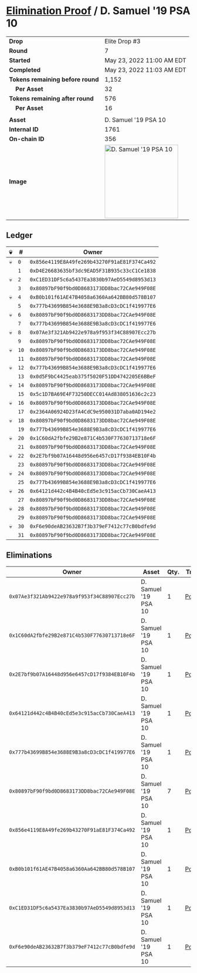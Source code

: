 # [Elimination Proof](./readme.md) / D. Samuel &#039;19 PSA 10

|||
|---|---|
| **Drop** | Elite Drop #3 |
| **Round** | 7 |
| **Started** | May 23, 2022 11:00 AM EDT |
| **Completed** | May 23, 2022 11:03 AM EDT |
| **Tokens remaining before round** | 1,152 |
| **&nbsp;&nbsp;&nbsp;&nbsp;Per Asset** | 32 |
| **Tokens remaining after round** | 576 |
| **&nbsp;&nbsp;&nbsp;&nbsp;Per Asset** | 16 |
| | |
| **Asset** | D. Samuel &#039;19 PSA 10 |
| **Internal ID** | 1761 |
| **On-chain ID** | 356 |
| **Image** | <img src="https://tcdn.blokpax.com/9648a5d9-185e-4da3-8e22-23b19d4fef77/2df77304b59b3d8a683b35209712f6bb1d0ba81c5587f092bcfde767b7088787.png" height="200" alt="D. Samuel &#039;19 PSA 10" /> |

## Ledger

| 💀 | # | Owner |
| --- | --- | --- |
| 💀 | `0` | `0x856e4119E8A49fe269b43270F91aE81F374Ca492` |
|  | `1` | `0xD4E26683635bf3dc9EAD5F31B935c33cC1Ce1838` |
| 💀 | `2` | `0xC1ED31DF5c6a5437Ea3830b97AeD5549d8953d13` |
|  | `3` | `0x80897bF90f9bd0D8683173DD8bac72CAe949F08E` |
| 💀 | `4` | `0xB0b101f61AE47B4058a6360Aa642BB80d578B107` |
|  | `5` | `0x777b43699B854e3688E9B3a8cD3cDC1f419977E6` |
| 💀 | `6` | `0x80897bF90f9bd0D8683173DD8bac72CAe949F08E` |
|  | `7` | `0x777b43699B854e3688E9B3a8cD3cDC1f419977E6` |
| 💀 | `8` | `0x07Ae3f321Ab9422e978a9f953f34C88907Ecc27b` |
|  | `9` | `0x80897bF90f9bd0D8683173DD8bac72CAe949F08E` |
| 💀 | `10` | `0x80897bF90f9bd0D8683173DD8bac72CAe949F08E` |
|  | `11` | `0x80897bF90f9bd0D8683173DD8bac72CAe949F08E` |
| 💀 | `12` | `0x777b43699B854e3688E9B3a8cD3cDC1f419977E6` |
|  | `13` | `0x0d5F9bC4425eab375f5020F51DD4742205E6BBeF` |
| 💀 | `14` | `0x80897bF90f9bd0D8683173DD8bac72CAe949F08E` |
|  | `15` | `0x5c1D7BA69E4F73250DECC014Ad838051636c2c23` |
| 💀 | `16` | `0x80897bF90f9bd0D8683173DD8bac72CAe949F08E` |
|  | `17` | `0x2364A06924D23fA4CdC9e950031D7aba0AD194e2` |
| 💀 | `18` | `0x80897bF90f9bd0D8683173DD8bac72CAe949F08E` |
|  | `19` | `0x777b43699B854e3688E9B3a8cD3cDC1f419977E6` |
| 💀 | `20` | `0x1C60dA2fbfe29B2e871C4b530F77630713718e6F` |
|  | `21` | `0x80897bF90f9bd0D8683173DD8bac72CAe949F08E` |
| 💀 | `22` | `0x2E7bf9b07A16448d956e6457cD17f9384EB10F4b` |
|  | `23` | `0x80897bF90f9bd0D8683173DD8bac72CAe949F08E` |
| 💀 | `24` | `0x80897bF90f9bd0D8683173DD8bac72CAe949F08E` |
|  | `25` | `0x777b43699B854e3688E9B3a8cD3cDC1f419977E6` |
| 💀 | `26` | `0x64121d442c4B4B40cEd5e3c915acCb730CaeA413` |
|  | `27` | `0x80897bF90f9bd0D8683173DD8bac72CAe949F08E` |
| 💀 | `28` | `0x80897bF90f9bd0D8683173DD8bac72CAe949F08E` |
|  | `29` | `0x80897bF90f9bd0D8683173DD8bac72CAe949F08E` |
| 💀 | `30` | `0xF6e90deAB23632B7f3b379eF7412c77cB0bdfe9d` |
|  | `31` | `0x80897bF90f9bd0D8683173DD8bac72CAe949F08E` |


## Eliminations

| Owner | Asset | Qty. | Transaction |
| --- | --- | --- | --- |
| `0x07Ae3f321Ab9422e978a9f953f34C88907Ecc27b` | D. Samuel '19 PSA 10 | 1 | [Polygonscan](https://polygonscan.com/tx/0x29f6ba02e080180f36210a73ececfe1d7d3b271cf82bcf83f3d796dae04ef059) |
| `0x1C60dA2fbfe29B2e871C4b530F77630713718e6F` | D. Samuel '19 PSA 10 | 1 | [Polygonscan](https://polygonscan.com/tx/0xd64ae4cc9cdfbc2a44c33ee18af83a02296a4dd6866d1c2326107e10732c138b) |
| `0x2E7bf9b07A16448d956e6457cD17f9384EB10F4b` | D. Samuel '19 PSA 10 | 1 | [Polygonscan](https://polygonscan.com/tx/0x235a621f2bd606e427d00eb3bb71e45a6c7708c71da37130805c346f4d273052) |
| `0x64121d442c4B4B40cEd5e3c915acCb730CaeA413` | D. Samuel '19 PSA 10 | 1 | [Polygonscan](https://polygonscan.com/tx/0x189b991464060b328b0110f9788ab112d74c0b7d07f55f91d5b4ac426dfe3504) |
| `0x777b43699B854e3688E9B3a8cD3cDC1f419977E6` | D. Samuel '19 PSA 10 | 1 | [Polygonscan](https://polygonscan.com/tx/0x94e63c39c3fcb6bcf676e54b5e9ea90e38d035e9511fcd26f1c9297060c1c074) |
| `0x80897bF90f9bd0D8683173DD8bac72CAe949F08E` | D. Samuel '19 PSA 10 | 7 | [Polygonscan](https://polygonscan.com/tx/0x42dfd7df9170441ff6a490910c61a00a1ab9145296bf50241c0f5a8aad447051) |
| `0x856e4119E8A49fe269b43270F91aE81F374Ca492` | D. Samuel '19 PSA 10 | 1 | [Polygonscan](https://polygonscan.com/tx/0x9b227989eff4aea641160c488254a5337a91a05f8113c38b68a98497176649fe) |
| `0xB0b101f61AE47B4058a6360Aa642BB80d578B107` | D. Samuel '19 PSA 10 | 1 | [Polygonscan](https://polygonscan.com/tx/0x772cf6d1200178dee7988c13e59c71fed9e456d9bfa13b03191db581d3c157f4) |
| `0xC1ED31DF5c6a5437Ea3830b97AeD5549d8953d13` | D. Samuel '19 PSA 10 | 1 | [Polygonscan](https://polygonscan.com/tx/0x445ad70f31c7c0c27efa5ebbbddd66b1bbbe094db8054c05d94c7f27492a82a1) |
| `0xF6e90deAB23632B7f3b379eF7412c77cB0bdfe9d` | D. Samuel '19 PSA 10 | 1 | [Polygonscan](https://polygonscan.com/tx/0x7af5ad7e75c7b88e105a5aeed70939fc80b55de8a87a360bfc03a19b4df95331) |
